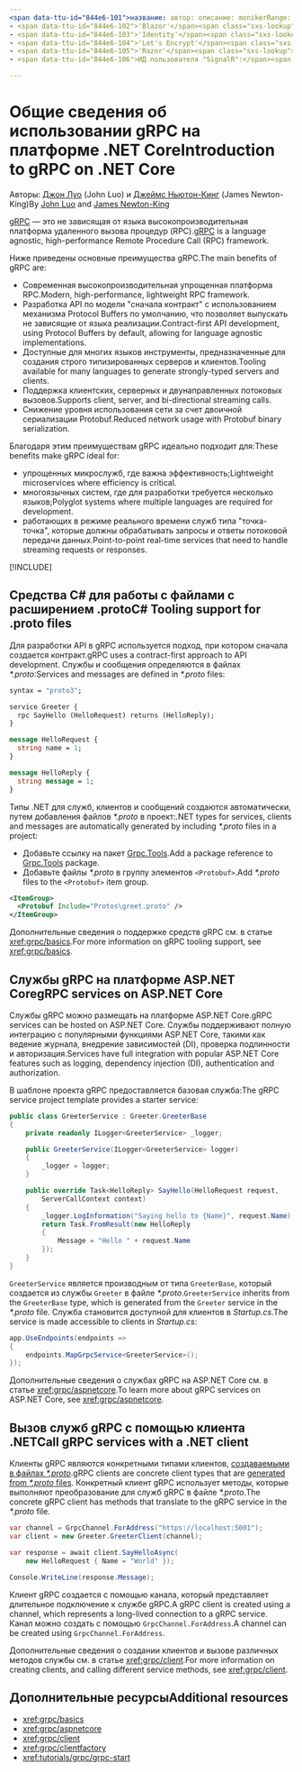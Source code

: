 ```yaml
---
<span data-ttu-id="844e6-101">название: автор: описание: monikerRange: ms.author: ms.date: no-loc:</span><span class="sxs-lookup"><span data-stu-id="844e6-101">title: author: description: monikerRange: ms.author: ms.date: no-loc:</span></span>
- <span data-ttu-id="844e6-102">'Blazor'</span><span class="sxs-lookup"><span data-stu-id="844e6-102">'Blazor'</span></span>
- <span data-ttu-id="844e6-103">'Identity'</span><span class="sxs-lookup"><span data-stu-id="844e6-103">'Identity'</span></span>
- <span data-ttu-id="844e6-104">'Let's Encrypt'</span><span class="sxs-lookup"><span data-stu-id="844e6-104">'Let's Encrypt'</span></span>
- <span data-ttu-id="844e6-105">'Razor'</span><span class="sxs-lookup"><span data-stu-id="844e6-105">'Razor'</span></span>
- <span data-ttu-id="844e6-106">ИД пользователя "SignalR":</span><span class="sxs-lookup"><span data-stu-id="844e6-106">'SignalR' uid:</span></span> 

---
```

# <a name="introduction-to-grpc-on-net-core"></a><span data-ttu-id="844e6-107">Общие сведения об использовании gRPC на платформе .NET Core</span><span class="sxs-lookup"><span data-stu-id="844e6-107">Introduction to gRPC on .NET Core</span></span>

<span data-ttu-id="844e6-108">Авторы: [Джон Луо](https://github.com/juntaoluo) (John Luo) и [Джеймс Ньютон-Кинг](https://twitter.com/jamesnk) (James Newton-King)</span><span class="sxs-lookup"><span data-stu-id="844e6-108">By [John Luo](https://github.com/juntaoluo) and [James Newton-King](https://twitter.com/jamesnk)</span></span>

<span data-ttu-id="844e6-109">[gRPC](https://grpc.io/docs/guides/) — это не зависящая от языка высокопроизводительная платформа удаленного вызова процедур (RPC).</span><span class="sxs-lookup"><span data-stu-id="844e6-109">[gRPC](https://grpc.io/docs/guides/) is a language agnostic, high-performance Remote Procedure Call (RPC) framework.</span></span>

<span data-ttu-id="844e6-110">Ниже приведены основные преимущества gRPC.</span><span class="sxs-lookup"><span data-stu-id="844e6-110">The main benefits of gRPC are:</span></span>
* <span data-ttu-id="844e6-111">Современная высокопроизводительная упрощенная платформа RPC.</span><span class="sxs-lookup"><span data-stu-id="844e6-111">Modern, high-performance, lightweight RPC framework.</span></span>
* <span data-ttu-id="844e6-112">Разработка API по модели "сначала контракт" с использованием механизма Protocol Buffers по умолчанию, что позволяет выпускать не зависящие от языка реализации.</span><span class="sxs-lookup"><span data-stu-id="844e6-112">Contract-first API development, using Protocol Buffers by default, allowing for language agnostic implementations.</span></span>
* <span data-ttu-id="844e6-113">Доступные для многих языков инструменты, предназначенные для создания строго типизированных серверов и клиентов.</span><span class="sxs-lookup"><span data-stu-id="844e6-113">Tooling available for many languages to generate strongly-typed servers and clients.</span></span>
* <span data-ttu-id="844e6-114">Поддержка клиентских, серверных и двунаправленных потоковых вызовов.</span><span class="sxs-lookup"><span data-stu-id="844e6-114">Supports client, server, and bi-directional streaming calls.</span></span>
* <span data-ttu-id="844e6-115">Снижение уровня использования сети за счет двоичной сериализации Protobuf.</span><span class="sxs-lookup"><span data-stu-id="844e6-115">Reduced network usage with Protobuf binary serialization.</span></span>

<span data-ttu-id="844e6-116">Благодаря этим преимуществам gRPC идеально подходит для:</span><span class="sxs-lookup"><span data-stu-id="844e6-116">These benefits make gRPC ideal for:</span></span>
* <span data-ttu-id="844e6-117">упрощенных микрослужб, где важна эффективность;</span><span class="sxs-lookup"><span data-stu-id="844e6-117">Lightweight microservices where efficiency is critical.</span></span>
* <span data-ttu-id="844e6-118">многоязычных систем, где для разработки требуется несколько языков;</span><span class="sxs-lookup"><span data-stu-id="844e6-118">Polyglot systems where multiple languages are required for development.</span></span>
* <span data-ttu-id="844e6-119">работающих в режиме реального времени служб типа "точка-точка", которые должны обрабатывать запросы и ответы потоковой передачи данных.</span><span class="sxs-lookup"><span data-stu-id="844e6-119">Point-to-point real-time services that need to handle streaming requests or responses.</span></span>

[!INCLUDE[](~/includes/gRPCazure.md)]

## <a name="c-tooling-support-for-proto-files"></a><span data-ttu-id="844e6-120">Средства C# для работы с файлами с расширением .proto</span><span class="sxs-lookup"><span data-stu-id="844e6-120">C# Tooling support for .proto files</span></span>

<span data-ttu-id="844e6-121">Для разработки API в gRPC используется подход, при котором сначала создается контракт.</span><span class="sxs-lookup"><span data-stu-id="844e6-121">gRPC uses a contract-first approach to API development.</span></span> <span data-ttu-id="844e6-122">Службы и сообщения определяются в файлах *\*.proto*:</span><span class="sxs-lookup"><span data-stu-id="844e6-122">Services and messages are defined in *\*.proto* files:</span></span>

```protobuf
syntax = "proto3";

service Greeter {
  rpc SayHello (HelloRequest) returns (HelloReply);
}

message HelloRequest {
  string name = 1;
}

message HelloReply {
  string message = 1;
}
```

<span data-ttu-id="844e6-123">Типы .NET для служб, клиентов и сообщений создаются автоматически, путем добавления файлов *\*.proto* в проект:</span><span class="sxs-lookup"><span data-stu-id="844e6-123">.NET types for services, clients and messages are automatically generated by including *\*.proto* files in a project:</span></span>

* <span data-ttu-id="844e6-124">Добавьте ссылку на пакет [Grpc.Tools](https://www.nuget.org/packages/Grpc.Tools/).</span><span class="sxs-lookup"><span data-stu-id="844e6-124">Add a package reference to [Grpc.Tools](https://www.nuget.org/packages/Grpc.Tools/) package.</span></span>
* <span data-ttu-id="844e6-125">Добавьте файлы *\*.proto* в группу элементов `<Protobuf>`.</span><span class="sxs-lookup"><span data-stu-id="844e6-125">Add *\*.proto* files to the `<Protobuf>` item group.</span></span>

```xml
<ItemGroup>
  <Protobuf Include="Protos\greet.proto" />
</ItemGroup>
```

<span data-ttu-id="844e6-126">Дополнительные сведения о поддержке средств gRPC см. в статье <xref:grpc/basics>.</span><span class="sxs-lookup"><span data-stu-id="844e6-126">For more information on gRPC tooling support, see <xref:grpc/basics>.</span></span>

## <a name="grpc-services-on-aspnet-core"></a><span data-ttu-id="844e6-127">Службы gRPC на платформе ASP.NET Core</span><span class="sxs-lookup"><span data-stu-id="844e6-127">gRPC services on ASP.NET Core</span></span>

<span data-ttu-id="844e6-128">Службы gRPC можно размещать на платформе ASP.NET Core.</span><span class="sxs-lookup"><span data-stu-id="844e6-128">gRPC services can be hosted on ASP.NET Core.</span></span> <span data-ttu-id="844e6-129">Службы поддерживают полную интеграцию с популярными функциями ASP.NET Core, такими как ведение журнала, внедрение зависимостей (DI), проверка подлинности и авторизация.</span><span class="sxs-lookup"><span data-stu-id="844e6-129">Services have full integration with popular ASP.NET Core features such as logging, dependency injection (DI), authentication and authorization.</span></span>

<span data-ttu-id="844e6-130">В шаблоне проекта gRPC предоставляется базовая служба:</span><span class="sxs-lookup"><span data-stu-id="844e6-130">The gRPC service project template provides a starter service:</span></span>

```csharp
public class GreeterService : Greeter.GreeterBase
{
    private readonly ILogger<GreeterService> _logger;

    public GreeterService(ILogger<GreeterService> logger)
    {
        _logger = logger;
    }

    public override Task<HelloReply> SayHello(HelloRequest request,
        ServerCallContext context)
    {
        _logger.LogInformation("Saying hello to {Name}", request.Name);
        return Task.FromResult(new HelloReply 
        {
            Message = "Hello " + request.Name
        });
    }
}
```

<span data-ttu-id="844e6-131">`GreeterService` является производным от типа `GreeterBase`, который создается из службы `Greeter` в файле *\*.proto*.</span><span class="sxs-lookup"><span data-stu-id="844e6-131">`GreeterService` inherits from the `GreeterBase` type, which is generated from the `Greeter` service in the *\*.proto* file.</span></span> <span data-ttu-id="844e6-132">Служба становится доступной для клиентов в *Startup.cs*.</span><span class="sxs-lookup"><span data-stu-id="844e6-132">The service is made accessible to clients in *Startup.cs*:</span></span>

```csharp
app.UseEndpoints(endpoints =>
{
    endpoints.MapGrpcService<GreeterService>();
});
```

<span data-ttu-id="844e6-133">Дополнительные сведения о службах gRPC на ASP.NET Core см. в статье <xref:grpc/aspnetcore>.</span><span class="sxs-lookup"><span data-stu-id="844e6-133">To learn more about gRPC services on ASP.NET Core, see <xref:grpc/aspnetcore>.</span></span>

## <a name="call-grpc-services-with-a-net-client"></a><span data-ttu-id="844e6-134">Вызов служб gRPC с помощью клиента .NET</span><span class="sxs-lookup"><span data-stu-id="844e6-134">Call gRPC services with a .NET client</span></span>

<span data-ttu-id="844e6-135">Клиенты gRPC являются конкретными типами клиентов, [создаваемыми в файлах *\*.proto*](xref:grpc/basics#generated-c-assets).</span><span class="sxs-lookup"><span data-stu-id="844e6-135">gRPC clients are concrete client types that are [generated from *\*.proto* files](xref:grpc/basics#generated-c-assets).</span></span> <span data-ttu-id="844e6-136">Конкретный клиент gRPC использует методы, которые выполняют преобразование для служб gRPC в файле *\*.proto*.</span><span class="sxs-lookup"><span data-stu-id="844e6-136">The concrete gRPC client has methods that translate to the gRPC service in the *\*.proto* file.</span></span>

```csharp
var channel = GrpcChannel.ForAddress("https://localhost:5001");
var client = new Greeter.GreeterClient(channel);

var response = await client.SayHelloAsync(
    new HelloRequest { Name = "World" });

Console.WriteLine(response.Message);
```

<span data-ttu-id="844e6-137">Клиент gRPC создается с помощью канала, который представляет длительное подключение к службе gRPC.</span><span class="sxs-lookup"><span data-stu-id="844e6-137">A gRPC client is created using a channel, which represents a long-lived connection to a gRPC service.</span></span> <span data-ttu-id="844e6-138">Канал можно создать с помощью `GrpcChannel.ForAddress`.</span><span class="sxs-lookup"><span data-stu-id="844e6-138">A channel can be created using `GrpcChannel.ForAddress`.</span></span>

<span data-ttu-id="844e6-139">Дополнительные сведения о создании клиентов и вызове различных методов службы см. в статье <xref:grpc/client>.</span><span class="sxs-lookup"><span data-stu-id="844e6-139">For more information on creating clients, and calling different service methods, see <xref:grpc/client>.</span></span>

## <a name="additional-resources"></a><span data-ttu-id="844e6-140">Дополнительные ресурсы</span><span class="sxs-lookup"><span data-stu-id="844e6-140">Additional resources</span></span>

* <xref:grpc/basics>
* <xref:grpc/aspnetcore>
* <xref:grpc/client>
* <xref:grpc/clientfactory>
* <xref:tutorials/grpc/grpc-start>
